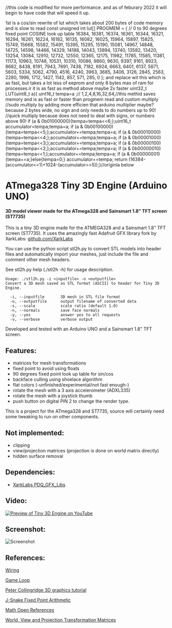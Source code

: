 //this code is modified for more performance. and as of feburary 2022 it will begin to have code that will speed it up.

1st is a cos/sin rewrite of lut which takes about 200 bytes of code memory and is slow to read
const unsigned int lut[] PROGMEM = {         // 0 to 90 degrees fixed point COSINE look up table
  16384, 16381, 16374, 16361, 16344, 16321, 16294, 16261, 16224, 16182, 16135, 16082, 16025, 15964, 15897, 15825, 15749, 15668, 15582, 15491, 15395, 15295, 15190, 15081, 14967, 14848, 14725, 14598, 14466, 14329, 14188, 14043, 13894, 13740, 13582, 13420, 13254, 13084, 12910, 12732, 12550, 12365, 12175, 11982, 11785, 11585, 11381, 11173, 10963, 10748, 10531, 10310, 10086, 9860, 9630, 9397, 9161, 8923, 8682, 8438, 8191, 7943, 7691, 7438, 7182, 6924, 6663, 6401, 6137, 5871, 5603, 5334, 5062, 4790, 4516, 4240, 3963, 3685, 3406, 3126, 2845, 2563, 2280, 1996, 1712, 1427, 1142, 857, 571, 285, 0
};
and replace wit this which is as fast, but takes a lot less of eeprom and only 8 bytes max of ram for processes.ir it is as fast as method above maybe 2x faster
uint32_t LUT(uint8_t a){ uint16_t tempa=a ;// 1,2,4,8,16,32,64,//this methid saves memory and is as fast or faster than progmem read and custom multiply
//sudo multiply by adding more efficien that arduino multiplier maybe? because 2 bytes wide, no sign and only needs to do numbers up to 90!
//quick multiply because does not need to deal with signs, or numbers above 90!
if (a & 0b01000000){tempa=tempa<<6;};uint16_t accumulator=tempa;tempa=a;
if (a & 0b00100000){tempa=tempa<<5;};accumulator+=tempa;tempa=a;
if (a & 0b00010000){tempa=tempa<<4;};accumulator+=tempa;tempa=a;
if (a & 0b00001000){tempa=tempa<<3;};accumulator+=tempa;tempa=a;
if (a & 0b00000100){tempa=tempa<<2;};accumulator+=tempa;tempa=a;
if (a & 0b00000010){tempa=tempa<<1;};accumulator+=tempa;tempa=a;
if (a & 0b00000001){tempa+=a;}else{tempa=0;}
accumulator+=tempa;
return (16384-(accumulator<<1)+1024-(accumulator>>5));}//originla below

# ATmega328 Tiny 3D Engine (Arduino UNO)
 
#### 3D model viewer made for the ATmega328 and Sainsmart 1.8" TFT screen (ST7735)

This is a tiny 3D engine made for the ATMEGA328 and a Sainsmart 1.8" TFT screen (ST7735).
It uses the amazingly fast Adafruit GFX library fork by XarkLabs: [github.com/XarkLabs](https://github.com/XarkLabs)

You can use the python script stl2h.py to convert STL models into header files and automatically import your meshes, just include the file and comment other mesh headers.

See stl2h.py help (./stl2h -h) for usage description.

```
Usage: ./stl2h.py -i <inputfile> -o <outputfile>
Convert a 3D mesh saved as STL format (ASCII) to header for Tiny 3D Engine.

  -i, --inputfile       3D mesh in STL file format
  -o, --outputfile      output filename of converted data
  -s, --scale           scale ratio (default 1.0)
  -n, --normals         save face normals
  -y, --yes             answer yes to all requests
  -v, --verbose         verbose output
```

Developed and tested with an Arduino UNO and a Sainsmart 1.8" TFT screen.

## Features:
* matrices for mesh transformations
* fixed point to avoid using floats
* 90 degrees fixed point look up table for sin/cos
* backface culling using shoelace algorithm
* flat colors (-unfinished/experimental/not fast enough-)
* rotate the mesh with a 3 axis accelerometer (ADXL335)
* rotate the mesh with a joystick thumb
* push button on digital PIN 2 to change the render type.

This is a project for the ATmega328 and ST7735, source will certainly need some tweaking to run on other components.

## Not implemented:
* clipping
* view/projection matrices (projection is done on world matrix directly)
* hidden surface removal

## Dependencies:
* [XarkLabs PDQ_GFX_Libs](https://github.com/XarkLabs/PDQ_GFX_Libs)

## Video:
[![Preview of Tiny 3D Engine on YouTube](http://img.youtube.com/vi/8nZam2jpIqw/0.jpg)](https://youtu.be/8nZam2jpIqw)

## Screenshot:
![Screenshot](https://raw.githubusercontent.com/mrt-prodz/ATmega328-Tiny-3D-Engine/master/screenshot.jpg)

## References:
[Wiring](http://www.tweaking4all.com/hardware/arduino/sainsmart-arduino-color-display)

[Game Loop](http://www.koonsolo.com/news/dewitters-gameloop)

[Peter Collingridge 3D graphics tutorial](http://petercollingridge.appspot.com/3D-tutorial)

[J-Snake Fixed Point Arithmetic](http://forums.tigsource.com/index.php?topic=35880.0)

[Math Open References](http://www.mathopenref.com/coordpolygonarea.html)

[World, View and Projection Transformation Matrices](http://www.codinglabs.net/article_world_view_projection_matrix.aspx)

